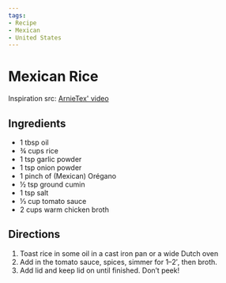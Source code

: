 ```yaml
---
tags:
- Recipe
- Mexican
- United States
---
```


# Mexican Rice

Inspiration src: [ArnieTex' video](https://www.youtube.com/watch?v=7kSiLTnKw0I)

## Ingredients
- 1 tbsp oil
- ¾ cups rice
- 1 tsp garlic powder
- 1 tsp onion powder
- 1 pinch of (Mexican) Orégano
- ½ tsp ground cumin
- 1 tsp salt
- ⅓ cup tomato sauce
- 2 cups warm chicken broth

## Directions

1. Toast rice in some oil in a cast iron pan or a wide Dutch oven
2. Add in the tomato sauce, spices, simmer for 1–2′, then broth.
3. Add lid and keep lid on until finished. Don’t peek!
